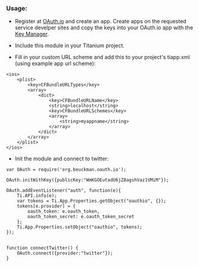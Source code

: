 ### Usage:

- Register at [OAuth.io](https://oauth.io/signup) and create an app. Create apps on the requested service develper sites and copy the keys into your OAuth.io app with the [Key Manager](https://oauth.io/key-manager).

- Include this module in your Titanium project.

- Fill in your custom URL scheme and add this to your project's tiapp.xml (using example app url scheme):

```
<ios>
    <plist>
        <key>CFBundleURLTypes</key>
        <array>
            <dict>
                <key>CFBundleURLName</key>
                <string>localhost</string>
                <key>CFBundleURLSchemes</key>
                <array>
                    <string>myappname</string>
                </array>
            </dict>
        </array>
    </plist>
</ios>
```

- Init the module and connect to twitter:

```
var OAuth = require('org.beuckman.oauth.io');

OAuth.initWithKey({publicKey:"WmKGOEutadU6jZ8agshVaz1VMiM"});

OAuth.addEventListener("auth", function(e){
	Ti.API.info(e);
	var tokens = Ti.App.Properties.getObject("oauthio", {});
	tokens[e.provider] = {
		oauth_token: e.oauth_token,
		oauth_token_secret: e.oauth_token_secret
	};
	Ti.App.Properties.setObject("oauthio", tokens);
});


function connectTwitter() {
    OAuth.connect({provider:"twitter"});
}
```

